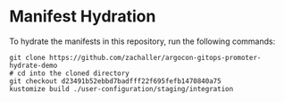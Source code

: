 # Manifest Hydration

To hydrate the manifests in this repository, run the following commands:

```shell
git clone https://github.com/zachaller/argocon-gitops-promoter-hydrate-demo
# cd into the cloned directory
git checkout d23491b52ebbd7badfff22f695fefb1470840a75
kustomize build ./user-configuration/staging/integration
```
